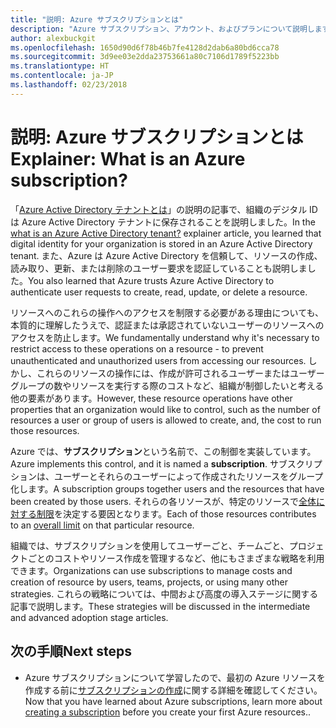 ```yaml
---
title: "説明: Azure サブスクリプションとは"
description: "Azure サブスクリプション、アカウント、およびプランについて説明します。"
author: alexbuckgit
ms.openlocfilehash: 1650d90d6f78b46b7fe4128d2dab6a80bd6cca78
ms.sourcegitcommit: 3d9ee03e2dda23753661a80c7106d1789f5223bb
ms.translationtype: HT
ms.contentlocale: ja-JP
ms.lasthandoff: 02/23/2018
---
```

# <a name="explainer-what-is-an-azure-subscription"></a><span data-ttu-id="29ae2-103">説明: Azure サブスクリプションとは</span><span class="sxs-lookup"><span data-stu-id="29ae2-103">Explainer: What is an Azure subscription?</span></span>

<span data-ttu-id="29ae2-104">「[Azure Active Directory テナントとは](tenant-explainer.md)」の説明の記事で、組織のデジタル ID は Azure Active Directory テナントに保存されることを説明しました。</span><span class="sxs-lookup"><span data-stu-id="29ae2-104">In the [what is an Azure Active Directory tenant?](tenant-explainer.md) explainer article, you learned that digital identity for your organization is stored in an Azure Active Directory tenant.</span></span> <span data-ttu-id="29ae2-105">また、Azure は Azure Active Directory を信頼して、リソースの作成、読み取り、更新、または削除のユーザー要求を認証していることも説明しました。</span><span class="sxs-lookup"><span data-stu-id="29ae2-105">You also learned that Azure trusts Azure Active Directory to authenticate user requests to create, read, update, or delete a resource.</span></span> 

<span data-ttu-id="29ae2-106">リソースへのこれらの操作へのアクセスを制限する必要がある理由についても、本質的に理解したうえで、認証または承認されていないユーザーのリソースへのアクセスを防止します。</span><span class="sxs-lookup"><span data-stu-id="29ae2-106">We fundamentally understand why it's necessary to restrict access to these operations on a resource - to prevent unauthenticated and unauthorized users from accessing our resources.</span></span> <span data-ttu-id="29ae2-107">しかし、これらのリソースの操作には、作成が許可されるユーザーまたはユーザー グループの数やリソースを実行する際のコストなど、組織が制御したいと考える他の要素があります。</span><span class="sxs-lookup"><span data-stu-id="29ae2-107">However, these resource operations have other properties that an organization would like to control, such as the number of resources a user or group of users is allowed to create, and, the cost to run those resources.</span></span> 

<span data-ttu-id="29ae2-108">Azure では、**サブスクリプション**という名前で、この制御を実装しています。</span><span class="sxs-lookup"><span data-stu-id="29ae2-108">Azure implements this control, and it is named a **subscription**.</span></span> <span data-ttu-id="29ae2-109">サブスクリプションは、ユーザーとそれらのユーザーによって作成されたリソースをグループ化します。</span><span class="sxs-lookup"><span data-stu-id="29ae2-109">A subscription groups together users and the resources that have been created by those users.</span></span> <span data-ttu-id="29ae2-110">それらの各リソースが、特定のリソースで[全体に対する制限][subscription-service-limits]を決定する要因となります。</span><span class="sxs-lookup"><span data-stu-id="29ae2-110">Each of those resources contributes to an [overall limit][subscription-service-limits] on that particular resource.</span></span>

<span data-ttu-id="29ae2-111">組織では、サブスクリプションを使用してユーザーごと、チームごと、プロジェクトごとのコストやリソース作成を管理するなど、他にもさまざまな戦略を利用できます。</span><span class="sxs-lookup"><span data-stu-id="29ae2-111">Organizations can use subscriptions to manage costs and creation of resource by users, teams, projects, or using many other strategies.</span></span> <span data-ttu-id="29ae2-112">これらの戦略については、中間および高度の導入ステージに関する記事で説明します。</span><span class="sxs-lookup"><span data-stu-id="29ae2-112">These strategies will be discussed in the intermediate and advanced adoption stage articles.</span></span> 

## <a name="next-steps"></a><span data-ttu-id="29ae2-113">次の手順</span><span class="sxs-lookup"><span data-stu-id="29ae2-113">Next steps</span></span>

* <span data-ttu-id="29ae2-114">Azure サブスクリプションについて学習したので、最初の Azure リソースを作成する前に[サブスクリプションの作成](subscription.md)に関する詳細を確認してください。</span><span class="sxs-lookup"><span data-stu-id="29ae2-114">Now that you have learned about Azure subscriptions, learn more about [creating a subscription](subscription.md) before you create your first Azure resources..</span></span>

<!-- Links -->
[azure-get-started]: https://azure.microsoft.com/get-started/
[azure-offers]: https://azure.microsoft.com/support/legal/offer-details/
[azure-free-trial]: https://azure.microsoft.com/offers/ms-azr-0044p/
[azure-change-subscription-offer]: /azure/billing/billing-how-to-switch-azure-offer
[microsoft-account]: https://account.microsoft.com/account
[subscription-service-limits]: /azure/azure-subscription-service-limits
[docs-organizational-account]: https://docs.microsoft.com/azure/active-directory/sign-up-organization
